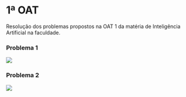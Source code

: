 # 1ª OAT

Resolução dos problemas propostos na OAT 1 da matéria de Inteligência Artificial na faculdade.

### Problema 1

![](/OAT_1/imgs/Captura%20de%20tela%202024-03-23%20133302.png)

### Problema 2

![](/OAT_1/imgs/Captura%20de%20tela%202024-03-23%20133312.png)